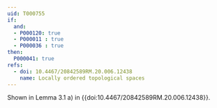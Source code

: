 ```yaml
---
uid: T000755
if:
  and:
  - P000120: true
  - P000011 : true
  - P000036 : true
then:
  P000041: true
refs:
  - doi: 10.4467/20842589RM.20.006.12438
    name: Locally ordered topological spaces
---
```


Shown in Lemma 3.1 a) in {{doi:10.4467/20842589RM.20.006.12438}}.
